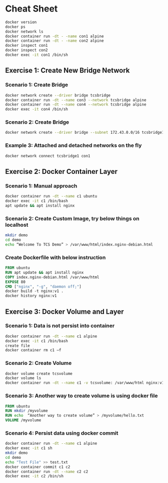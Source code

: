 # Cheat Sheet

```bash
docker version
docker ps
docker network ls
docker container run -dt - -name con1 alpine
docker container run -dt - -name con2 alpine
docker inspect con1
docker inspect con2
docker exec -it con1 /bin/sh
```

## Exercise 1: Create New Bridge Network

### Scenario 1: Create Bridge
```bash
docker network create --driver bridge tcsbridge
docker container run -dt --name con3 --network tcsbridge alpine
docker container run -dt --name con4 --network tcsbridge alpine
docker exec -it con4 /bin/sh
```

### Scenario 2: Create Bridge
```bash
docker network create --driver bridge --subnet 172.43.0.0/16 tcsbridge1
```

### Example 3: Attached and detached networks on the fly
```bash
docker network connect tcsbridge1 con1
```

## Exercise 2: Docker Container Layer

### Scenario 1: Manual approach 
```bash
docker container run -dt --name c1 ubuntu
docker exec -it c1 /bin/bash
apt update && apt install nginx
```
 
### Scenario 2: Create Custom Image, try below things on localhost
```bash
mkdir demo
cd demo
echo “Welcome To TCS Demo” > /var/www/html/index.nginx-debian.html
```

### Create Dockerfile with below instruction
```Dockerfile
FROM ubuntu
RUN apt update && apt install nginx
COPY index.nginx-debian.html /var/www/html
EXPOSE 80
CMD ["nginx", "-g", "daemon off;"] 
docker build -t nginx:v1 .
docker history nginx:v1
```

## Exercise 3: Docker Volume and Layer

### Scenario 1: Data is not persist into container
```bash
docker container run -dt --name c1 alpine
docker exec -it c1 /bin/bash
create file
docker container rm c1 –f
```

### Scenario 2: Create Volume
```bash
docker volume create tcsvolume
docker volume ls
docker container run -dt --name c1 -v tcsvolume: /var/www/html nginx:v1
```
### Scenario 3: Another way to create volume is using docker file
```Dockerfile
FROM ubuntu
RUN mkdir /myvolume
RUN echo  “Another way to create volume” > /myvolume/hello.txt
VOLUME /myvolume
```
### Scenario 4: Persist data using docker commit
```bash
docker container run -dt --name c1 alpine
docker exec -it c1 sh
mkdir demo
cd demo
echo "Test File" >> test.txt
docker container commit c1 c2
docker container run -dt --name c2 c2
docker exec -it c2 /bin/sh
```
